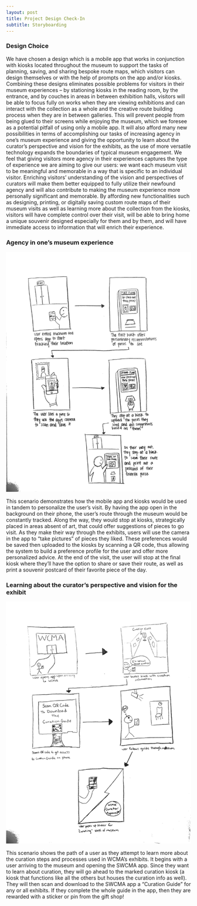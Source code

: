 ```yaml
---
layout: post
title: Project Design Check-In
subtitle: Storyboarding
---
```


### Design Choice

We have chosen a design which is a mobile app that works in conjunction with kiosks located throughout the museum to support the tasks of planning, saving, and sharing bespoke route maps, which visitors can design themselves or with the help of prompts on the app and/or kiosks. Combining these designs eliminates possible problems for visitors in their museum experiences – by stationing kiosks in the reading room, by the entrance, and by couches in areas in between exhibition halls, visitors will be able to focus fully on works when they are viewing exhibitions and can interact with the collection as a whole and the creative route building process when they are in between galleries. This will prevent people from being glued to their screens while enjoying the museum, which we foresee as a potential pitfall of using only a mobile app. It will also afford many new possibilities in terms of accomplishing our tasks of increasing agency in one’s museum experience and giving the opportunity to learn about the curator’s perspective and vision for the exhibits, as the use of more versatile technology expands the boundaries of typical museum engagement. We feel that giving visitors more agency in their experiences captures the type of experience we are aiming to give our users: we want each museum visit to be meaningful and memorable in a way that is specific to an individual visitor. Enriching visitors’ understanding of the vision and perspectives of curators will make them better equipped to fully utilize their newfound agency and will also contribute to making the museum experience more personally significant and memorable. By affording new functionalities such as designing, printing, or digitally saving custom route maps of their museum visits as well as learning more about the collection from the kiosks, visitors will have complete control over their visit, will be able to bring home a unique souvenir designed especially for them and by them, and will have immediate access to information that will enrich their experience.

### Agency in one’s museum experience

![Agency](/img/agencyStory.jpg)

This scenario demonstrates how the mobile app and kiosks would be used in tandem to personalize the user’s visit. By having the app open in the background on their phone, the user’s route through the museum would be constantly tracked. Along the way, they would stop at kiosks, strategically placed in areas absent of art, that could offer suggestions of pieces to go visit. As they make their way through the exhibits, users will use the camera in the app to “take pictures” of pieces they liked. These preferences would be saved then uploaded to the kiosks by scanning a QR code, thus allowing the system to build a preference profile for the user and offer more personalized advice. At the end of the visit, the user will stop at the final kiosk where they’ll have the option to share or save their route, as well as print a souvenir postcard of their favorite piece of the day.

### Learning about the curator’s perspective and vision for the exhibit

![Curator](/img/curatorStory.jpg)

This scenario shows the path of a user as they attempt to learn more about the curation steps and processes used in WCMA’s exhibits. It begins with a user arriving to the museum and opening the SWCMA app.  Since they want to learn about curation, they will go ahead to the marked curation kiosk (a kiosk that functions like all the others but houses the curation info as well). They will then scan and download to the SWCMA app a “Curation Guide” for any or all exhibits. If they complete the whole guide in the app, then they are rewarded with a sticker or pin from the gift shop!

